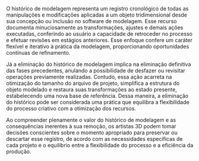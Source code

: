 O histórico de modelagem representa um registro cronológico de todas as manipulações e modificações aplicadas a um objeto tridimensional desde sua concepção ou inclusão no software de modelagem. Esse recurso documenta minuciosamente as transformações, ajustes e demais ações executadas, conferindo ao usuário a capacidade de retroceder no processo e efetuar revisões em estágios anteriores. Esse enfoque confere um caráter flexível e iterativo à prática da modelagem, proporcionando oportunidades contínuas de refinamento.

Já a eliminação do histórico de modelagem implica na eliminação definitiva das fases precedentes, anulando a possibilidade de desfazer ou revisitar operações previamente realizadas. Contudo, essa ação acarreta na otimização do tamanho do arquivo de projeto, simplifica a estrutura do objeto modelado e restaura suas transformações ao estado presente, estabelecendo uma nova base de referência. Dessa maneira, a eliminação do histórico pode ser considerada uma prática que equilibra a flexibilidade do processo criativo com a otimização dos recursos.

Ao compreender plenamente o valor do histórico de modelagem e as consequências inerentes à sua remoção, os artistas 3D podem tomar decisões conscientes sobre o momento apropriado para preservar ou descartar esse registro, de acordo com as necessidades específicas de cada projeto e o equilíbrio entre a flexibilidade do processo e a eficiência da produção.